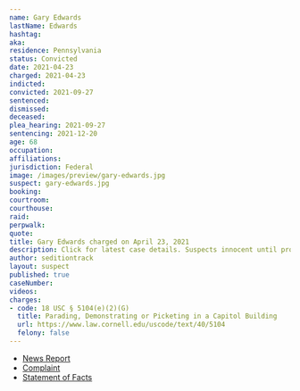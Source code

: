 ```yaml
---
name: Gary Edwards
lastName: Edwards
hashtag:
aka:
residence: Pennsylvania
status: Convicted
date: 2021-04-23
charged: 2021-04-23
indicted:
convicted: 2021-09-27
sentenced:
dismissed:
deceased:
plea_hearing: 2021-09-27
sentencing: 2021-12-20
age: 68
occupation:
affiliations:
jurisdiction: Federal
image: /images/preview/gary-edwards.jpg
suspect: gary-edwards.jpg
booking:
courtroom:
courthouse:
raid:
perpwalk:
quote:
title: Gary Edwards charged on April 23, 2021
description: Click for latest case details. Suspects innocent until proven guilty.
author: seditiontrack
layout: suspect
published: true
caseNumber:
videos:
charges:
- code: 18 USC § 5104(e)(2)(G)
  title: Parading, Demonstrating or Picketing in a Capitol Building
  url: https://www.law.cornell.edu/uscode/text/40/5104
  felony: false
---
```

- [News Report](https://6abc.com/capitol-riot-arrest-bucks-county-churchville-gary-edwards/10585377/)
- [Complaint](https://www.justice.gov/usao-dc/case-multi-defendant/file/1391666/download)
- [Statement of Facts](https://www.justice.gov/usao-dc/case-multi-defendant/file/1391671/download)
